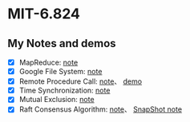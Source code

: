 # MIT-6.824

## My Notes and demos
- [x] MapReduce: [note](https://github.com/yuyilei/MIT-6.824/blob/master/2020/notes/map-reduce.md)
- [x] Google File System: [note](https://github.com/yuyilei/MIT-6.824/blob/master/notes/GFS.md) 
- [x] Remote Procedure Call: [note](https://github.com/yuyilei/MIT-6.824/blob/master/notes/RPC.md)、 [demo](https://github.com/yuyilei/gRPC_demo)               
- [x] Time Synchronization: [note](https://github.com/yuyilei/MIT-6.824/blob/master/notes/TimeSynchronization.md) 
- [x] Mutual Exclusion: [note](https://github.com/yuyilei/MIT-6.824/blob/master/notes/MutualExclusion.md)
- [x] Raft Consensus Algorithm: [note](https://github.com/yuyilei/MIT-6.824/blob/master/notes/Raft.md)、 [SnapShot note](https://github.com/yuyilei/MIT-6.824/blob/master/notes/RaftSnapShot.md)
